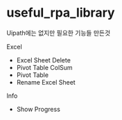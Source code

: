 # useful_rpa_library

Uipath에는 없지만 필요한 기능들 만든것

Excel
- Excel Sheet Delete
- Pivot Table ColSum
- Pivot Table
- Rename Excel Sheet

Info
- Show Progress
